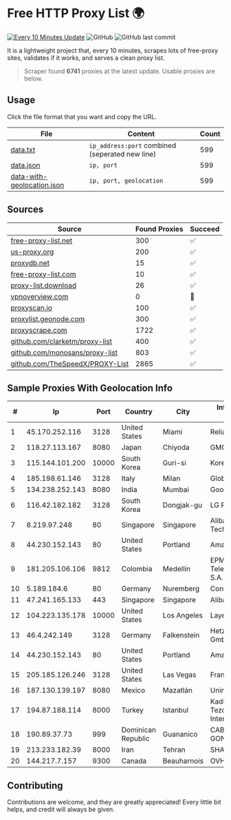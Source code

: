 
# Free HTTP Proxy List 🌍

[![Every 10 Minutes Update](https://github.com/mertguvencli/http-proxy-list/actions/workflows/main.yml/badge.svg?branch=main)](https://github.com/mertguvencli/http-proxy-list/actions/workflows/main.yml)
![GitHub](https://img.shields.io/github/license/mertguvencli/http-proxy-list)
![GitHub last commit](https://img.shields.io/github/last-commit/mertguvencli/http-proxy-list)

It is a lightweight project that, every 10 minutes, scrapes lots of free-proxy sites, validates if it works, and serves a clean proxy list.


> Scraper found **6741** proxies at the latest update. Usable proxies are below.

## Usage

Click the file format that you want and copy the URL.


|File|Content|Count|
|----|-------|-----|
|[data.txt](https://raw.githubusercontent.com/mertguvencli/http-proxy-list/main/proxy-list/data.txt)|`ip_address:port` combined (seperated new line)|599|
|[data.json](https://raw.githubusercontent.com/mertguvencli/http-proxy-list/main/proxy-list/data.json)|`ip, port`|599|
|[data-with-geolocation.json](https://raw.githubusercontent.com/mertguvencli/http-proxy-list/main/proxy-list/data-with-geolocation.json)|`ip, port, geolocation`|599|

## Sources

|Source|Found Proxies|Succeed|
|------|-------------|-------|
|[free-proxy-list.net](https://free-proxy-list.net)|300|✅|
|[us-proxy.org](https://www.us-proxy.org)|200|✅|
|[proxydb.net](http://proxydb.net)|15|✅|
|[free-proxy-list.com](https://free-proxy-list.com/?page=&port=&type%5B%5D=http&type%5B%5D=https&up_time=0&search=Search)|10|✅|
|[proxy-list.download](https://www.proxy-list.download/HTTP)|26|✅|
|[vpnoverview.com](https://vpnoverview.com/privacy/anonymous-browsing/free-proxy-servers)|0|🚫|
|[proxyscan.io](https://www.proxyscan.io)|100|✅|
|[proxylist.geonode.com](https://proxylist.geonode.com/api/proxy-list?limit=300&page=1&sort_by=lastChecked&sort_type=desc&protocols=http,https)|300|✅|
|[proxyscrape.com](https://api.proxyscrape.com/v2/?request=displayproxies&protocol=http&timeout=10000&country=all&ssl=all&anonymity=all)|1722|✅|
|[github.com/clarketm/proxy-list](https://raw.githubusercontent.com/clarketm/proxy-list/master/proxy-list-raw.txt)|400|✅|
|[github.com/monosans/proxy-list](https://raw.githubusercontent.com/monosans/proxy-list/main/proxies/http.txt)|803|✅|
|[github.com/TheSpeedX/PROXY-List](https://raw.githubusercontent.com/TheSpeedX/PROXY-List/master/http.txt)|2865|✅|


## Sample Proxies With Geolocation Info

|#|Ip|Port|Country|City|Internet Service Provider|
|-|--|----|-------|----|-------------------------|
|1|45.170.252.116|3128|United States|Miami|ReliableSite.Net LLC|
|2|118.27.113.167|8080|Japan|Chiyoda|GMO Internet, Inc.|
|3|115.144.101.200|10000|South Korea|Guri-si|Korea Telecom|
|4|185.198.61.146|3128|Italy|Milan|Global Router LLC|
|5|134.238.252.143|8080|India|Mumbai|Google LLC|
|6|116.42.182.182|3128|South Korea|Dongjak-gu|LG POWERCOMM|
|7|8.219.97.248|80|Singapore|Singapore|Alibaba (US) Technology Co., Ltd.|
|8|44.230.152.143|80|United States|Portland|Amazon.com, Inc.|
|9|181.205.106.106|9812|Colombia|Medellín|EPM Telecomunicaciones S.A. E.S.P.|
|10|5.189.184.6|80|Germany|Nuremberg|Contabo GmbH|
|11|47.241.165.133|443|Singapore|Singapore|Alibaba.com LLC|
|12|104.223.135.178|10000|United States|Los Angeles|LayerHost|
|13|46.4.242.149|3128|Germany|Falkenstein|Hetzner Online GmbH|
|14|44.230.152.143|80|United States|Portland|Amazon.com, Inc.|
|15|205.185.126.246|3128|United States|Las Vegas|FranTech Solutions|
|16|187.130.139.197|8080|Mexico|Mazatlán|Uninet S.A. de C.V.|
|17|194.87.188.114|8000|Turkey|Istanbul|Kadir Huseyin Tezcan Nosspeed Internet Teknolojileri|
|18|190.89.37.73|999|Dominican Republic|Guananico|CABLE VISION E. GONZALEZ, S.R.L.|
|19|213.233.182.39|8000|Iran|Tehran|SHARIF-EDU|
|20|144.217.7.157|9300|Canada|Beauharnois|OVH SAS|



## Contributing

Contributions are welcome, and they are greatly appreciated! Every
little bit helps, and credit will always be given.

